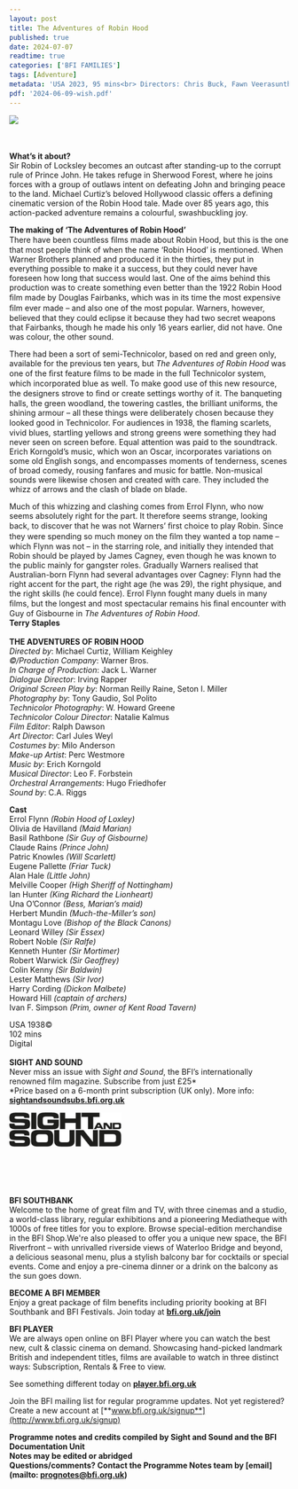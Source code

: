 ```yaml
---
layout: post
title: The Adventures of Robin Hood
published: true
date: 2024-07-07
readtime: true
categories: ['BFI FAMILIES']
tags: [Adventure]
metadata: 'USA 2023, 95 mins<br> Directors: Chris Buck, Fawn Veerasunthorn'
pdf: '2024-06-09-wish.pdf'
---
```

<img style="float: left;" src="/img/RH.png"><br><br><br>

**What’s it about?**  
Sir Robin of Locksley becomes an outcast after standing-up to the corrupt rule of Prince John. He takes refuge in Sherwood Forest, where he joins forces with a group of outlaws intent on defeating John and bringing peace to the land. Michael Curtiz’s beloved Hollywood classic offers a defining cinematic version of the Robin Hood tale. Made over 85 years ago, this action-packed adventure remains a colourful, swashbuckling joy.  

**The making of ‘The Adventures of Robin Hood’**  
There have been countless ﬁlms made about Robin Hood, but this is the one that most people think of when the name ‘Robin Hood’ is mentioned. When Warner Brothers planned and produced it in the thirties, they put in everything possible to make it a success, but they could never have foreseen how long that success would last. One of the aims behind this production was to create something even better than the 1922 Robin Hood ﬁlm made by Douglas Fairbanks, which was in its time the most expensive ﬁlm ever made – and also one of the most popular. Warners, however, believed that they could eclipse it because they had two secret weapons that Fairbanks, though he made his only 16 years earlier, did not have. One was colour, the other sound.

There had been a sort of semi-Technicolor, based on red and green only, available for the previous ten years, but  _The Adventures of Robin Hood_  was one of the ﬁrst feature ﬁlms to be made in the full Technicolor system, which incorporated blue as well. To make good use of this new resource, the designers strove to ﬁnd or create settings worthy of it. The banqueting halls, the green woodland, the towering castles, the brilliant uniforms, the shining armour – all these things were deliberately chosen because they looked good in Technicolor. For audiences in 1938, the ﬂaming scarlets, vivid blues, startling yellows and strong greens were something they had never seen on screen before. Equal attention was paid to the soundtrack. Erich Korngold’s music, which won an Oscar, incorporates variations on some old English songs, and encompasses moments of tenderness, scenes of broad comedy, rousing fanfares and music for battle. Non-musical sounds were likewise chosen and created with care. They included the whizz of arrows and the clash of blade on blade.

Much of this whizzing and clashing comes from Errol Flynn, who now seems absolutely right for the part. It therefore seems strange, looking back, to discover that he was not Warners’ ﬁrst choice to play Robin. Since they were spending so much money on the ﬁlm they wanted a top name – which Flynn was not – in the starring role, and initially they intended that Robin should be played by James Cagney, even though he was known to the public mainly for gangster roles. Gradually Warners realised that Australian-born Flynn had several advantages over Cagney: Flynn had the right accent for the part, the right age (he was 29), the right physique, and the right skills (he could fence). Errol Flynn fought many duels in many ﬁlms, but the longest and most spectacular remains his ﬁnal encounter with Guy of Gisbourne in  _The Adventures of Robin Hood_.  
**Terry Staples**  
<br>
**THE ADVENTURES OF ROBIN HOOD**  
_Directed by_: Michael Curtiz, William Keighley  
_©/Production Company_: Warner Bros.  
_In Charge of Production_: Jack L. Warner  
_Dialogue Director_: Irving Rapper  
_Original Screen Play by_: Norman Reilly Raine, Seton I. Miller  
_Photography by_: Tony Gaudio, Sol Polito  
_Technicolor Photography_: W. Howard Greene  
_Technicolor Colour Director_: Natalie Kalmus  
_Film Editor_: Ralph Dawson  
_Art Director_: Carl Jules Weyl  
_Costumes by_: Milo Anderson  
_Make-up Artist_: Perc Westmore  
_Music by_: Erich Korngold  
_Musical Director_: Leo F. Forbstein  
_Orchestral Arrangements_: Hugo Friedhofer  
_Sound by_: C.A. Riggs  

**Cast**  
Errol Flynn _(Robin Hood of Loxley)_  
Olivia de Havilland _(Maid Marian)_  
Basil Rathbone _(Sir Guy of Gisbourne)_  
Claude Rains _(Prince John)_  
Patric Knowles _(Will Scarlett)_  
Eugene Pallette _(Friar Tuck)_  
Alan Hale _(Little John)_  
Melville Cooper _(High Sheriff of Nottingham)_  
Ian Hunter _(King Richard the Lionheart)_  
Una O’Connor _(Bess, Marian’s maid)_  
Herbert Mundin _(Much-the-Miller’s son)_  
Montagu Love _(Bishop of the Black Canons)_  
Leonard Willey _(Sir Essex)_  
Robert Noble _(Sir Ralfe)_  
Kenneth Hunter _(Sir Mortimer)_  
Robert Warwick _(Sir Geoffrey)_  
Colin Kenny _(Sir Baldwin)_  
Lester Matthews _(Sir Ivor)_  
Harry Cording _(Dickon Malbete)_  
Howard Hill _(captain of archers)_  
Ivan F. Simpson _(Prim, owner of Kent Road Tavern)_  

USA 1938©  
102 mins  
Digital  
<br>
**SIGHT AND SOUND**<br>
Never miss an issue with _Sight and Sound_, the BFI’s internationally renowned film magazine. Subscribe from just £25*<br>
*Price based on a 6-month print subscription (UK only). More info: [**sightandsoundsubs.bfi.org.uk**](https://sightandsoundsubs.bfi.org.uk/subscribe)

<img style="float: left;" src="/img/sight-and-sound.jpg" width="40%" height="40%"><br><br><br><br><br><br><br><br>

**BFI SOUTHBANK**  
Welcome to the home of great film and TV, with three cinemas and a studio, a world-class library, regular exhibitions and a pioneering Mediatheque with 1000s of free titles for you to explore. Browse special-edition merchandise in the BFI Shop.We&#39;re also pleased to offer you a unique new space, the BFI Riverfront – with unrivalled riverside views of Waterloo Bridge and beyond, a delicious seasonal menu, plus a stylish balcony bar for cocktails or special events. Come and enjoy a pre-cinema dinner or a drink on the balcony as the sun goes down.  

**BECOME A BFI MEMBER**  
Enjoy a great package of film benefits including priority booking at BFI Southbank and BFI Festivals. Join today at [**bfi.org.uk/join**](http://www.bfi.org.uk/join)  

**BFI PLAYER**  
 We are always open online on BFI Player where you can watch the best new, cult &amp; classic cinema on demand. Showcasing hand-picked landmark British and independent titles, films are available to watch in three distinct ways: Subscription, Rentals &amp; Free to view.  

See something different today on [**player.bfi.org.uk**](https://player.bfi.org.uk)  

Join the BFI mailing list for regular programme updates. Not yet registered? Create a new account at [**www.bfi.org.uk/signup**](http://www.bfi.org.uk/signup)

**Programme notes and credits compiled by Sight and Sound and the BFI Documentation Unit  
Notes may be edited or abridged  
Questions/comments? Contact the Programme Notes team by [email](mailto: prognotes@bfi.org.uk)**
<!--stackedit_data:
eyJoaXN0b3J5IjpbLTE5MDA5MjkwOTgsNzMwOTk4MTE2XX0=
-->